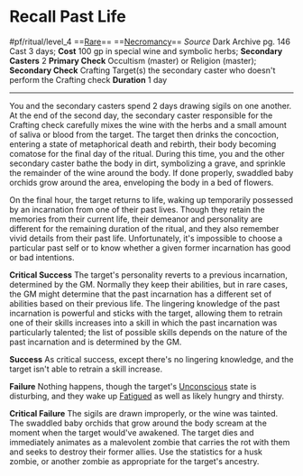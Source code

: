 # Recall Past Life
#pf/ritual/level_4
==[Rare](../../../Traits/Rare.md)== ==[Necromancy](../../../Traits/Necromancy.md)==
*Source* Dark Archive pg. 146
Cast 3 days; **Cost** 100 gp in special wine and symbolic herbs; **Secondary Casters** 2
**Primary Check** Occultism (master) or Religion (master); **Secondary Check** Crafting
Target(s) the secondary caster who doesn't perform the Crafting check
**Duration** 1 day

---
You and the secondary casters spend 2 days drawing sigils on one another. At the end of the second day, the secondary caster responsible for the Crafting check carefully mixes the wine with the herbs and a small amount of saliva or blood from the target. The target then drinks the concoction, entering a state of metaphorical death and rebirth, their body becoming comatose for the final day of the ritual. During this time, you and the other secondary caster bathe the body in dirt, symbolizing a grave, and sprinkle the remainder of the wine around the body. If done properly, swaddled baby orchids grow around the area, enveloping the body in a bed of flowers.

On the final hour, the target returns to life, waking up temporarily possessed by an incarnation from one of their past lives. Though they retain the memories from their current life, their demeanor and personality are different for the remaining duration of the ritual, and they also remember vivid details from their past life. Unfortunately, it's impossible to choose a particular past self or to know whether a given former incarnation has good or bad intentions.

**Critical Success** The target's personality reverts to a previous incarnation, determined by the GM. Normally they keep their abilities, but in rare cases, the GM might determine that the past incarnation has a different set of abilities based on their previous life. The lingering knowledge of the past incarnation is powerful and sticks with the target, allowing them to retrain one of their skills increases into a skill in which the past incarnation was particularly talented; the list of possible skills depends on the nature of the past incarnation and is determined by the GM.

**Success** As critical success, except there's no lingering knowledge, and the target isn't able to retrain a skill increase.

**Failure** Nothing happens, though the target's [Unconscious](../../../Conditions/Unconscious.md) state is disturbing, and they wake up [Fatigued](../../../Conditions/Fatigued.md) as well as likely hungry and thirsty.

**Critical Failure** The sigils are drawn improperly, or the wine was tainted. The swaddled baby orchids that grow around the body scream at the moment when the target would've awakened. The target dies and immediately animates as a malevolent zombie that carries the rot with them and seeks to destroy their former allies. Use the statistics for a husk zombie, or another zombie as appropriate for the target's ancestry.